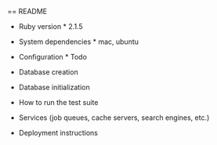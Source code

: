 == README

* Ruby version
        * 2.1.5

* System dependencies
        * mac, ubuntu

* Configuration
        * Todo

* Database creation

* Database initialization

* How to run the test suite

* Services (job queues, cache servers, search engines, etc.)

* Deployment instructions

